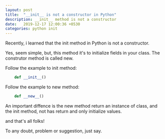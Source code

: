 ```yaml
---
layout: post
title:  "__init__ is not a constructor in Python"
description: __init__ method is not a constructor
date:   2019-12-17 12:00:36 +0530
categories: python init
---
```

Recently, i learned that the init method in Python is not a constructor.

Yes, seem simple, but, this method it's to initialize fields in your class. The construtor method is called new.

Follow the example to init method:
```python
    def __init__()
```
Follow the example to new method:
```python
    def __new__()
```

An important diffence is the new method return an instance of class, and the init method, not has return and only initialize values.

and that's all folks!

To any doubt, problem or suggestion, just say.
